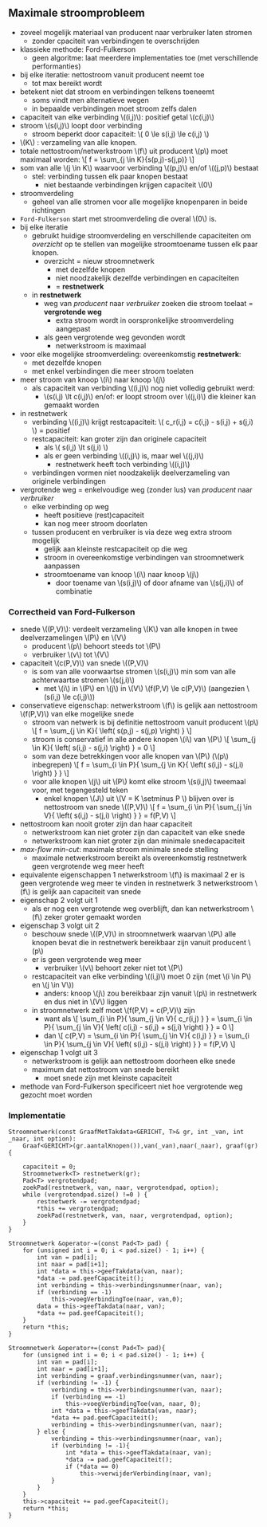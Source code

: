 ## Maximale stroomprobleem

* zoveel mogelijk materiaal van producent naar verbruiker laten stromen
    * zonder cpaciteit van verbindingen te overschrijden
* klassieke methode: Ford-Fulkerson
    * geen algoritme: laat meerdere implementaties toe (met verschillende performanties)
* bij elke iteratie: nettostroom vanuit producent neemt toe
    * tot max bereikt wordt
* betekent niet dat stroom en verbindingen telkens toeneemt
    * soms vindt men alternatieve wegen
    * in bepaalde verbindingen moet stroom zelfs dalen
* capaciteit van elke verbinding \\((i,j)\\): positief getal \\(c(i,j)\\)
* stroom \\(s(i,j)\\) loopt door verbinding
    * stroom beperkt door capaciteit: \\( 0 \le s(i,j) \le c(i,j) \\)
* \\(K\\) : verzameling van alle knopen.
* totale nettostroom/netwerkstroom \\(f\\) uit producent \\(p\\) moet maximaal worden:
\\[
f = \sum_{j \in K}{s(p,j)-s(j,p)}
\\]
* som van alle \\(j \in K\\) waarvoor verbinding \\((p,j)\\) en/of \\((j,p)\\) bestaat
    *  stel: verbinding tussen elk paar knopen bestaat
        * niet bestaande verbindingen krijgen capaciteit \\(0\\)
* stroomverdeling
    * geheel van alle stromen voor alle mogelijke knopenparen in beide richtingen
* `Ford-Fulkerson` start met stroomverdeling die overal \\(0\\) is.
* bij elke iteratie
    * gebruikt huidige stroomverdeling en verschillende capaciteiten om *overzicht* op te stellen van mogelijke stroomtoename tussen elk paar knopen.
        * overzicht = nieuw stroomnetwerk
            * met dezelfde knopen
            * niet noodzakelijk dezelfde verbindingen en capaciteiten
            * = **restnetwerk**
    * in **restnetwerk**
        * weg van *producent* naar *verbruiker* zoeken die stroom toelaat = **vergrotende weg**
            * extra stroom wordt in oorspronkelijke stroomverdeling aangepast
        * als geen vergrotende weg gevonden wordt
            * netwerkstroom is maximaal
* voor elke mogelijke stroomverdeling: overeenkomstig **restnetwerk**:
    * met dezelfde knopen
    * met enkel verbindingen die meer stroom toelaten
* meer stroom van knoop \\(i\\) naar knoop \\(j\\)
    * als capaciteit van verbinding \\((i,j)\\) nog niet volledig gebruikt werd:
        * \\(s(i,j) \lt c(i,j)\\) en/of: er loopt stroom over \\((j,i)\\) die kleiner kan gemaakt worden
* in restnetwerk
    * verbinding \\((i,j)\\) krijgt restcapaciteit: \\( c_r(i,j) = c(i,j) - s(i,j) + s(j,i) \\)
      = positief
    * restcapaciteit: kan groter zijn dan originele capaciteit
        * als \\( s(i,j) \lt s(j,i) \\)
        * als er geen verbinding \\((i,j)\\) is, maar wel \\((j,i)\\)
            * restnetwerk heeft toch verbinding \\((i,j)\\)
    * verbindingen vormen niet noodzakelijk deelverzameling van originele verbindingen
* vergrotende weg = enkelvoudige weg (zonder lus) van *producent* naar *verbruiker*
    * elke verbinding op weg
        * heeft positieve (rest)capaciteit
        * kan nog meer stroom doorlaten
    * tussen producent en verbruiker is via deze weg extra stroom mogelijk
        * gelijk aan kleinste restcapaciteit op die weg
        * stroom in overeenkomstige verbindingen van stroomnetwerk aanpassen
        * stroomtoename van knoop \\(i\\) naar knoop \\(j\\)
            * door toename van \\(s(i,j)\\) of door afname van \\(s(j,i)\\) of combinatie

### Correctheid van Ford-Fulkerson

* snede \\((P,V)\\): verdeelt verzameling \\(K\\) van alle knopen in twee deelverzamelingen \\(P\\) en \\(V\\)
    * producent \\(p\\) behoort steeds tot \\(P\\)
    * verbruiker \\(v\\) tot \\(V\\)
* capaciteit \\(c(P,V)\\) van snede \\((P,V)\\)
    * is som van alle voorwaartse stromen \\(s(i,j)\\) min som van alle achterwaartse stromen \\(s(j,i)\\)
        * met \\(i\\) in \\(P\\) en \\(j\\) in \\(V\\)
          \\(f(P,V) \le c(P,V)\\) (aangezien \\(s(i,j) \le c(i,j)\\))
* conservatieve eigenschap: netwerkstroom \\(f\\) is gelijk aan nettostroom \\(f(P,V)\\) van elke mogelijke snede
    * stroom van netwerk is bij definitie nettostroom vanuit producent \\(p\\)
      \\[
        f = \sum_{j \in K}{ \left( s(p,j) - s(j,p) \right) }
      \\]
    * stroom is conservatief in alle andere knopen \\(i\\) van \\(P\\)
      \\[
        \sum_{j \in K}{ \left( s(i,j) - s(j,i) \right) } = 0
      \\]
    * som van deze betrekkingen voor alle knopen van \\(P\\) (\\(p\\) inbegrepen)
      \\[
        f = \sum_{i \in P}{ \sum_{j \in K}{ \left( s(i,j) - s(j,i) \right) } }
      \\]
    * voor alle knopen \\(j\\) uit \\(P\\) komt elke stroom \\(s(i,j)\\) tweemaal voor, met tegengesteld teken
        * enkel knopen \\(J\\) uit \\(V = K \setminus P \\) blijven over
          is nettostroom van snede \\((P,V)\\)
          \\[
            f = \sum_{i \in P}{ \sum_{j \in V}{ \left( s(i,j) - s(j,i) \right) } } = f(P,V)
          \\]
* nettostroom kan nooit groter zijn dan haar capaciteit
    * netwerkstroom kan niet groter zijn dan capaciteit van elke snede
    * netwerkstroom kan niet groter zijn dan minimale snedecapaciteit
* *max-flow min-cut*: maximale stroom minimale snede stelling
    * maximale netwerkstroom bereikt als overeenkomstig restnetwerk geen vergrotende weg meer heeft
* equivalente eigenschappen
    1 netwerkstroom \\(f\\) is maximaal
    2 er is geen vergrotende weg meer te vinden in restnetwerk
    3 netwerkstroom \\(f\\) is gelijk aan capaciteit van snede
* eigenschap 2 volgt uit 1
    * als er nog een vergrotende weg overblijft, dan kan netwerkstroom \\(f\\) zeker groter gemaakt worden
* eigenschap 3 volgt uit 2
    * beschouw snede \\((P,V)\\) in stroomnetwerk waarvan \\(P\\) alle knopen bevat die in restnetwerk bereikbaar zijn vanuit producent \\(p\\)
    * er is geen vergrotende weg meer
        * verbruiker \\(v\\) behoort zeker niet tot \\(P\\)
    * restcapaciteit van elke verbinding \\((i,j)\\) moet 0 zijn (met \\(i \in P\\) en \\(j \in V\\))
        * anders: knoop \\(j\\) zou bereikbaar zijn vanuit \\(p\\) in restnetwerk en dus niet in \\(V\\) liggen
    * in stroomnetwerk zelf moet \\(f(P,V) = c(P,V)\\) zijn
        * want als
          \\[
            \sum_{i \in P}{ \sum_{j \in V}{ c_r(i,j) } } = \sum_{i \in P}{ \sum_{j \in V}{ \left( c(i,j) - s(i,j) + s(j,i) \right) } } = 0
          \\]
        * dan
          \\[
            c(P,V) = \sum_{i \in P}{ \sum_{j \in V}{ c(i,j) } } = \sum_{i \in P}{ \sum_{j \in V}{ \left( s(i,j) - s(j,i) \right) } } = f(P,V)
          \\]
* eigenschap 1 volgt uit 3
    * netwerkstroom is gelijk aan nettostroom doorheen elke snede
    * maximum dat nettostroom van snede bereikt
        * moet snede zijn met kleinste capaciteit
* methode van Ford-Fulkerson specificeert niet hoe vergrotende weg gezocht moet worden


### Implementatie

```
Stroomnetwerk(const GraafMetTakdata<GERICHT, T>& gr, int _van, int _naar, int option):
    Graaf<GERICHT>(gr.aantalKnopen()),van(_van),naar(_naar), graaf(gr) {

    capaciteit = 0;
    Stroomnetwerk<T> restnetwerk(gr);
    Pad<T> vergrotendpad;
    zoekPad(restnetwerk, van, naar, vergrotendpad, option);
    while (vergrotendpad.size() !=0 ) {
        restnetwerk -= vergrotendpad;
        *this += vergrotendpad;
        zoekPad(restnetwerk, van, naar, vergrotendpad, option);
    }
}

Stroomnetwerk &operator-=(const Pad<T> pad) {
    for (unsigned int i = 0; i < pad.size() - 1; i++) {
        int van = pad[i];
        int naar = pad[i+1];
        int *data = this->geefTakdata(van, naar);
        *data -= pad.geefCapaciteit();
        int verbinding = this->verbindingsnummer(naar, van);
        if (verbinding == -1)
            this->voegVerbindingToe(naar, van,0);
        data = this->geefTakdata(naar, van);
        *data += pad.geefCapaciteit();
    } 
    return *this;
}

Stroomnetwerk &operator+=(const Pad<T> pad){
    for (unsigned int i = 0; i < pad.size() - 1; i++) {
        int van = pad[i];
        int naar = pad[i+1];
        int verbinding = graaf.verbindingsnummer(van, naar);
        if (verbinding != -1) {
            verbinding = this->verbindingsnummer(van, naar);
            if (verbinding == -1)
                this->voegVerbindingToe(van, naar, 0);
            int *data = this->geefTakdata(van, naar);
            *data += pad.geefCapaciteit();
            verbinding = this->verbindingsnummer(van, naar);
        } else {
            verbinding = this->verbindingsnummer(naar, van);
            if (verbinding != -1){
                int *data = this->geefTakdata(naar, van);
                *data -= pad.geefCapaciteit();
                if (*data == 0)
                    this->verwijderVerbinding(naar, van);
            }
        }
    } 
    this->capaciteit += pad.geefCapaciteit();
    return *this;
}
```
